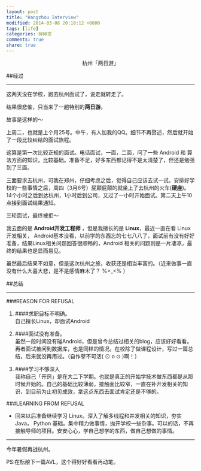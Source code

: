 ```yaml
---
layout: post
title: "Hangzhou Interview"
modified: 2014-03-08 20:18:12 +0800
tags: [life]
categories: 碎碎念
comments: true
share: true
---
```


<center>杭州「两日游」</center>

##经过

----

这两天没在学校，跑去杭州面试了，说走就转走了。

结果很悲催，只当来了一趟特别的**两日游**。

故事是这样的～
<!--more-->
上周二，也就是上个月25号。中午，有人加我的QQ。细节不再赘述，然后就开始了一段比较纠结的面试旅程。

这算是第一次比较正规的面试。电话面试，一面，二面，问了一些 Android 和 算法方面的知识，比较基础。准备不足，好多东西都记得不是太清楚了，但还是勉强到了三面。

三面要求去杭州，可我在郑州，仔细考虑之后，觉得自己应该去试一试。安排好学校的一些事情之后，周四（3月6号）屁颠屁颠的就坐上了去杭州的火车(**硬座**)。14个小时之后到达杭州，1小时后到公司，又过了一小时开始面试。第二天上午10点接到面试结果通知。

三轮面试，最终被拒～

我去面的是 **Android开发工程师** ，但是我擅长的是 **Linux**，最近一直在看 Linux 开发相关， Android基本没看，以前学的东西忘的七七八八了，面试前有没有好好准备，结果Linux相关问题回答很顺畅的，Android 相关的问题则是一片凄凉，最终的结果也是显而易见。

虽然最后结果不如意，但是这次杭州之旅，收获还是相当丰富的。（近来做事一直没有什么大喜大悲，是不是感情麻木了？ %>_<% ）
  

##总结

--- 

###REASON FOR REFUSAL

1. ####求职目标不明确。  
自己擅长Linux，却面试Android

2. ####面试没有准备。  
虽然一段时间没有碰Android，但是曾今总结过相关的blog，应该好好看看。再者面试被问到数据库，也是同样的情况。在校除了做课程设计，写过一篇总结，后来就没再用过。（自作孽不可活( ⊙ o ⊙ )啊！）

3. ####学习不够深入  
我称自己「开窍」是在大二下学期。也就是真正的开始学技术做东西都是从那时候开始的。自己的基础比较薄弱，接触面比较窄，一直在补开发相关的知识，到目前为止初见成效，拿这点东西去面试肯定还是不够的。


###LEARNING FROM REFUSAL
* 回来以后准备继续学习 Linux。深入了解多线程和并发相关的知识，夯实 Java， Python        基础。集中精力做事情，抛开学校一些杂事。可以的话，不再接触导师的项目。安安心心，学自己想学的东西，做自己想做的事情。

----

今年暑假再战杭州。

PS:在酝酿下一篇AVL，这个得好好看看再动笔。

